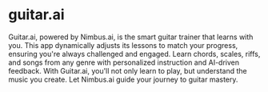 # guitar.ai
Guitar.ai, powered by Nimbus.ai, is the smart guitar trainer that learns with you. This app dynamically adjusts its lessons to match your progress, ensuring you're always challenged and engaged. Learn chords, scales, riffs, and songs from any genre with personalized instruction and AI-driven feedback. With Guitar.ai, you'll not only learn to play, but understand the music you create. Let Nimbus.ai guide your journey to guitar mastery.
